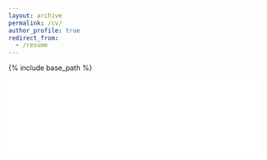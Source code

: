 ```yaml
---
layout: archive
permalink: /cv/
author_profile: true
redirect_from:
  - /resume
---
```


{% include base_path %}

<embed src="/files/CV (22).pdf" type="application/pdf" width="100%" height="150px" />
